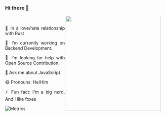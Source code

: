 <div align='justify'>
  
### Hi there 👋
  <img src="https://media4.giphy.com/media/B1xlEHtKiFM9W/giphy.gif?cid=ecf05e47m9byuqgq9n5w4s9i9gomot60hwo8g212us5vn2wd&rid=giphy.gif&ct=g" style="max-width:100%;" width="308" height="308" align="right">
  <br/>

 🧡 In a love/hate relationship with Rust 
  
 🔭 I’m currently working on Backend Development. 
  
 🤔 I’m looking for help with Open Source Contribution. 
  
 💬 Ask me about JavaScript. 
  
 😄 Pronouns: He/Him 
  
 ⚡ Fun fact: I'm a big nerd. And I like foxes
  
![Metrics](https://metrics.lecoq.io/felkr?template=classic&base.header=0&repositories.skipped=Bento&languages=1&languages.limit=8&languages.threshold=0%25&languages.colors=github&languages.sections=most-used&languages.indepth=false&languages.analysis.timeout=15&languages.categories=markup%2C%20programming&languages.recent.categories=markup%2C%20programming&languages.recent.load=300&languages.recent.days=14&config.timezone=Europe%2FVienna)</div>
